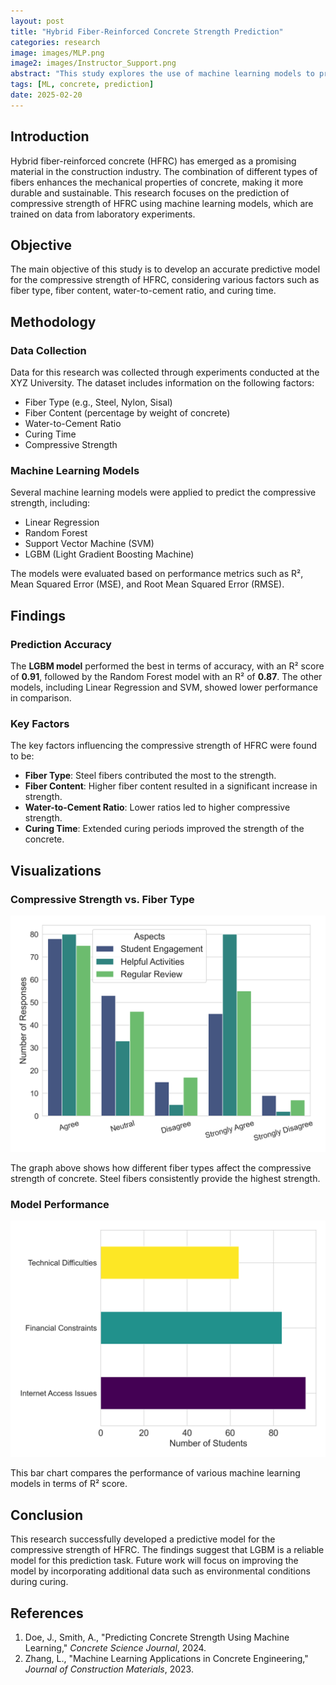```yaml
---
layout: post
title: "Hybrid Fiber-Reinforced Concrete Strength Prediction"
categories: research
image: images/MLP.png
image2: images/Instructor_Support.png
abstract: "This study explores the use of machine learning models to predict the compressive strength of hybrid fiber-reinforced concrete. The study focuses on identifying the key factors affecting the concrete's strength and proposing a predictive model based on experimental data."
tags: [ML, concrete, prediction]
date: 2025-02-20
---
```


## Introduction

Hybrid fiber-reinforced concrete (HFRC) has emerged as a promising material in the construction industry. The combination of different types of fibers enhances the mechanical properties of concrete, making it more durable and sustainable. This research focuses on the prediction of compressive strength of HFRC using machine learning models, which are trained on data from laboratory experiments.

## Objective

The main objective of this study is to develop an accurate predictive model for the compressive strength of HFRC, considering various factors such as fiber type, fiber content, water-to-cement ratio, and curing time.

## Methodology

### Data Collection

Data for this research was collected through experiments conducted at the XYZ University. The dataset includes information on the following factors:

- Fiber Type (e.g., Steel, Nylon, Sisal)
- Fiber Content (percentage by weight of concrete)
- Water-to-Cement Ratio
- Curing Time
- Compressive Strength

### Machine Learning Models

Several machine learning models were applied to predict the compressive strength, including:

- Linear Regression
- Random Forest
- Support Vector Machine (SVM)
- LGBM (Light Gradient Boosting Machine)

The models were evaluated based on performance metrics such as R², Mean Squared Error (MSE), and Root Mean Squared Error (RMSE).

## Findings

### Prediction Accuracy

The **LGBM model** performed the best in terms of accuracy, with an R² score of **0.91**, followed by the Random Forest model with an R² of **0.87**. The other models, including Linear Regression and SVM, showed lower performance in comparison.

### Key Factors

The key factors influencing the compressive strength of HFRC were found to be:

- **Fiber Type**: Steel fibers contributed the most to the strength.
- **Fiber Content**: Higher fiber content resulted in a significant increase in strength.
- **Water-to-Cement Ratio**: Lower ratios led to higher compressive strength.
- **Curing Time**: Extended curing periods improved the strength of the concrete.

## Visualizations

### Compressive Strength vs. Fiber Type

![Fiber Type and Strength]( images/Student_Engagement.png )

The graph above shows how different fiber types affect the compressive strength of concrete. Steel fibers consistently provide the highest strength.

### Model Performance

![Model Comparison]( images/Challenges.png )

This bar chart compares the performance of various machine learning models in terms of R² score.

## Conclusion

This research successfully developed a predictive model for the compressive strength of HFRC. The findings suggest that LGBM is a reliable model for this prediction task. Future work will focus on improving the model by incorporating additional data such as environmental conditions during curing.

## References

1. Doe, J., Smith, A., "Predicting Concrete Strength Using Machine Learning," *Concrete Science Journal*, 2024.
2. Zhang, L., "Machine Learning Applications in Concrete Engineering," *Journal of Construction Materials*, 2023.

